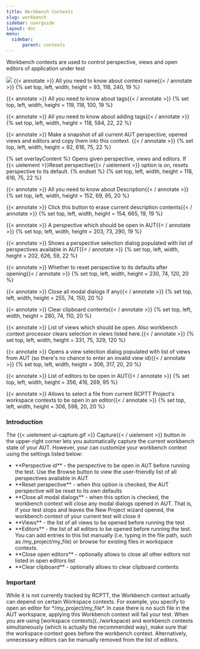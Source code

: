 ```yaml
---
title: Workbench Contexts
slug: workbench
sidebar: userguide
layout: doc
menu:
  sidebar:
      parent: contexts
---
```


Workbench contexts are used to control perspective, views and open editors of application under test

<div class="screenshot">
  <img src="{{site.url}}/shared/img/screenshot-workbench-context-editor.png"></img>
  <!-- Name -->
 {{< annotate  >}}  All you need to know about context name{{< / annotate >}}
  {% set top, left, width, height = 93, 118, 240, 19 %}

  <!-- Tags -->
 {{< annotate  >}}  All you need to know about tags{{< / annotate >}}
  {% set top, left, width, height = 119, 118, 100, 19 %}

  <!-- Add Tags -->
 {{< annotate  >}}  All you need to know about adding tags{{< / annotate >}}
  {% set top, left, width, height = 118, 584, 22, 22 %}

  

  <!-- Capture button  -->
 {{< annotate  >}}  Make a snapshot of all current AUT perspective, opened views and editors and copy them into this context. {{< / annotate >}}
  {% set top, left, width, height = 92, 616, 75, 22 %}

  <!-- Apply button  -->
  {% set overlayContent %}
  Opens given perspective, views and editors. If {{< uielement >}}Reset perspective{{< / uielement >}} option is on, resets perspective to its default.
  {% endset %}
  {% set top, left, width, height = 118, 616, 75, 22 %}

  <!-- Description -->
 {{< annotate  >}}   All you need to know about Description{{< / annotate >}}
  {% set top, left, width, height = 152, 69, 95, 20 %}

  <!-- Clear Description -->
 {{< annotate  >}}  Click this button to erase current description contents{{< / annotate >}}
  {% set top, left, width, height = 154, 665, 19, 19 %}

  <!-- Perspective ID -->
 {{< annotate  >}}  A perspective which should be open in AUT{{< / annotate >}}
  {% set top, left, width, height = 203, 73, 290, 19 %}

  <!-- Browse Perspective button -->
 {{< annotate  >}}  Shows a perspective selection dialog populated with list of perspectives available in AUT{{< / annotate >}}
  {% set top, left, width, height = 202, 626, 59, 22 %}
  
  <!-- Reset perspective -->
 {{< annotate  >}}  Whether to reset perspective to its defaults after opening{{< / annotate >}}
  {% set top, left, width, height = 230, 74, 120, 20 %}

  <!-- Close modal dialogs -->
 {{< annotate  >}}  Close all modal dialogs if any{{< / annotate >}}
  {% set top, left, width, height = 255, 74, 150, 20 %}

  <!-- Clear clipboard -->
 {{< annotate  >}}  Clear clipboard contents{{< / annotate >}}
  {% set top, left, width, height = 280, 74, 110, 20 %}
  
  <!-- Views section -->
 {{< annotate  >}}  List of views which should be open. Also workbench context processor clears selection in views listed here.{{< / annotate >}}
  {% set top, left, width, height = 331, 75, 329, 120 %}

  <!-- Add new view -->
 {{< annotate  >}}  Opens a view selection dialog populated with list of views from AUT (so there's no chance to enter an invalid view id){{< / annotate >}}
  {% set top, left, width, height = 306, 317, 20, 20 %}

  <!-- Editors section -->
 {{< annotate  >}}  List of editors to be open in AUT{{< / annotate >}}
  {% set top, left, width, height = 356, 416, 269, 95 %}

  <!-- Add Editor -->
 {{< annotate  >}}  Allows to select a file from current RCPTT Project's workspace contexts to be open in an editor{{< / annotate >}}
  {% set top, left, width, height = 306, 598, 20, 20 %}
</div>

### Introduction

The {{< uielement ui-capture.gif >}} Capture{{< / uielement >}} button in the upper-right corner lets you automatically capture the current workbench state of your AUT. However, your can customize your workbench context using the settings listed below:

<ul>
<li>**Perspective id** - the perspective to be open in AUT before running the test. Use the Browse button to view the user-friendly list of all perspectives available in AUT</li>
<li>**Reset perspective** - when this option is checked, the AUT perspective will be reset to its own defaults</li>
<li>**Close all modal dialogs** - when this option is checked, the workbench context will close any modal dialogs opened in AUT. That is, if your test stops and leaves the New Project wizard opened, the workbench context of your current test will close it</li>
<li>**Views** - the list of all views to be opened before running the test</li>
<li>**Editors** - the list of all editors to be opened before running the test. You can add entries to this list manually (i.e. typing in the file path, such as /my_project/my_file) or browse for existing files in workspace contexts.</li>
<li>**Close open editors** - optionally allows to close all other editors not listed in open editors list</li>
<li>**Clear clipboard** - optionally allows to clear clipboard contents</li>
</ul>

<div class="panel panel-warning">
<div class="panel-heading">
    <h3 class="panel-title">Important</h3>
  </div>
  <div class="panel-body">
    While it is not currently tracked by RCPTT, the Workbench context actually can depend on certain Workspace contexts. For example, you specify to open an editor for */my_project/my_file*. In case there is no such file in the AUT workspace, applying this Workbench context will fail your test. When you are using [workspace contexts](../workspace) and workbench contexts simultaneously (which is actually the recommended way), make sure that the workspace context goes before the workbench context.
Alternatively, unnecessary editors can be manually removed from the list of editors. 
  </div>
</div>



